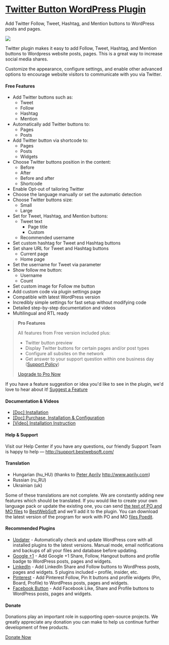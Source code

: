 <a href="http://bestwebsoft.com/products/wordpress/plugins/twitter/" target=_blank>Twitter Button WordPress Plugin</a>
========================

Add Twitter Follow, Tweet, Hashtag, and Mention buttons to WordPress posts and pages.

<img src="http://bestwebsoft.com/wp-content/uploads/2014/09/twitter-button-banner-website.jpg" />

<p>Twitter plugin makes it easy to add Follow, Tweet, Hashtag, and Mention buttons to Wordpress website posts, pages. This is a great way to increase social media shares.</p>

<p>Customize the appearance, configure settings, and enable other advanced options to encourage website visitors to communicate with you via Twitter.</p>


<div class='video'></div>


<h4>Free Features</h4>

<ul>
<li>Add Twitter buttons such as:

<ul>
<li>Tweet</li>
<li>Follow</li>
<li>Hashtag</li>
<li>Mention</li>
</ul></li>
<li>Automatically add Twitter buttons to:

<ul>
<li>Pages</li>
<li>Posts</li>
</ul></li>
<li>Add Twitter button via shortcode to:

<ul>
<li>Pages</li>
<li>Posts</li>
<li>Widgets</li>
</ul></li>
<li>Choose Twitter buttons position in the content:

<ul>
<li>Before</li>
<li>After</li>
<li>Before and after</li>
<li>Shortcode</li>
</ul></li>
<li>Enable Opt-out of tailoring Twitter</li>
<li>Choose the language manually or set the automatic detection</li>
<li>Choose Twitter buttons size:

<ul>
<li>Small</li>
<li>Large</li>
</ul></li>
<li>Set for Tweet, Hashtag, and Mention buttons:

<ul>
<li>Tweet text

<ul>
<li>Page title</li>
<li>Custom</li>
</ul></li>
<li>Recommended username</li>
</ul></li>
<li>Set custom hashtag for Tweet and Hashtag buttons</li>
<li>Set share URL for Tweet and Hashtag buttons

<ul>
<li>Current page</li>
<li>Home page</li>
</ul></li>
<li>Set the username for Tweet via parameter</li>
<li>Show follow me button:

<ul>
<li>Username</li>
<li>Count</li>
</ul></li>
<li>Set custom image for Follow me button</li>
<li>Add custom code via plugin settings page</li>
<li>Compatible with latest WordPress version</li>
<li>Incredibly simple settings for fast setup without modifying code</li>
<li>Detailed step-by-step documentation and videos</li>
<li>Multilingual and RTL ready</li>
</ul>

<blockquote>
  <p><strong>Pro Features</strong></p>
  
  <p>All features from Free version included plus:</p>
  
  <ul>
  <li>Twitter button preview</li>
  <li>Display Twitter buttons for certain pages and/or post types</li>
  <li>Configure all subsites on the network</li>
  <li>Get answer to your support question within one business day (<a href="http://bestwebsoft.com/support-policy/">Support Policy</a>)</li>
  </ul>
  
  <p><a href="http://bestwebsoft.com/products/wordpress/plugins/twitter/?k=5d5eadeb5acd19904cbbcf3104f6ea13">Upgrade to Pro Now</a></p>
</blockquote>

<p>If you have a feature suggestion or idea you'd like to see in the plugin, we'd love to hear about it! <a href="http://support.bestwebsoft.com/hc/en-us/requests/new">Suggest a Feature</a></p>

<h4>Documentation &#38; Videos</h4>

<ul>
<li><a href="https://docs.google.com/document/d/1IRWS_ih2ZFfWv0s4oU3LgjwWcBxtZ4UGlI7UmvPNMSQ/">[Doc] Installation</a></li>
<li><a href="https://docs.google.com/document/d/10-vIGgVw8SzZ8jU4e57mqn6VrasKtPFhS7vtgTIO3Dg/">[Doc] Purchase, Installation &#38; Configuration</a></li>
<li><a href="https://www.youtube.com/watch?v=ls9754Mr8Xg">[Video] Installation Instruction</a></li>
</ul>

<h4>Help &#38; Support</h4>

<p>Visit our Help Center if you have any questions, our friendly Support Team is happy to help &#8212; <a href="http://support.bestwebsoft.com/">http://support.bestwebsoft.com/</a></p>

<h4>Translation</h4>

<ul>
<li>Hungarian (hu_HU) (thanks to <a href="mailto:solarside09@gmail.com">Peter Aprily</a> <a href="http://www.aprily.com" rel="nofollow">http://www.aprily.com</a>)</li>
<li>Russian (ru_RU)</li>
<li>Ukrainian (uk)</li>
</ul>

<p>Some of these translations are not complete. We are constantly adding new features which should be translated. If you would like to create your own language pack or update the existing one, you can send <a href="http://codex.wordpress.org/Translating_WordPress">the text of PO and MO files</a> to <a href="http://support.bestwebsoft.com/hc/en-us/requests/new">BestWebSoft</a> and we'll add it to the plugin. You can download the latest version of the program for work with PO and MO <a href="http://www.poedit.net/download.php">files Poedit</a>.</p>

<h4>Recommended Plugins</h4>

<ul>
<li><a href="http://bestwebsoft.com/products/wordpress/plugins/updater/?k=4e3cbf90f06b1a8d47346da9a8ea106b">Updater</a> - Automatically check and update WordPress core with all installed plugins to the latest versions. Manual mode, email notifications and backups of all your files and database before updating.</li>
<li><a href="http://bestwebsoft.com/products/wordpress/plugins/google-plus-one/?k=e8425f26ec963119cc0e7e4b9eef7a9b">Google +1</a> - Add Google +1 Share, Follow, Hangout buttons and profile badge to WordPress posts, pages and widgets.</li>
<li><a href="http://bestwebsoft.com/products/wordpress/plugins/linkedin/?k=fe5130d56aa894f4227278e7b53859a4">LinkedIn</a> - Add LinkedIn Share and Follow buttons to WordPress posts, pages and widgets. 5 plugins included &#8211; profile, insider, etc.</li>
<li><a href="http://bestwebsoft.com/products/wordpress/plugins/pinterest/?k=de0a862fe6c9aba43fc8d30202f312b2">Pinterest</a> - Add Pinterest Follow, Pin It buttons and profile widgets (Pin, Board, Profile) to WordPress posts, pages and widgets.</li>
<li><a href="http://bestwebsoft.com/products/wordpress/plugins/facebook-like-button/?k=5da65dd74669c3eb5ddb6f27da1da65e">Facebook Button</a> - Add Facebook Like, Share and Profile buttons to WordPress posts, pages and widgets.</li>
</ul>

<h4>Donate</h4>

<p>Donations play an important role in supporting open-source projects. We greatly appreciate any donation you can make to help us continue further development of free products.</p>

<p><a href="http://bestwebsoft.com/donate/">Donate Now</a></p>
